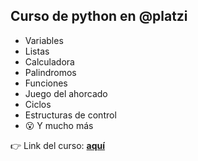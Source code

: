 ## Curso de **python** en @platzi

- Variables
- Listas
- Calculadora
- Palindromos
- Funciones
- Juego del ahorcado
- Ciclos
- Estructuras de control
- 😮 Y mucho más

👉 Link del curso: [**aquí**](https://platzi.com/python/)